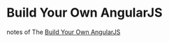 # Build Your Own AngularJS

notes of The [Build Your Own AngularJS](https://github.com/teropa/build-your-own-angularjs)



